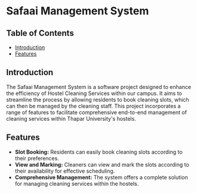 # Safaai Management System

## Table of Contents

- [Introduction](#introduction)
- [Features](#features)

## Introduction

The Safaai Management System is a software project designed to enhance the efficiency of Hostel Cleaning Services within our campus. It aims to streamline the process by allowing residents to book cleaning slots, which can then be managed by the cleaning staff. This project incorporates a range of features to facilitate comprehensive end-to-end management of cleaning services within Thapar University's hostels.

## Features

- **Slot Booking:** Residents can easily book cleaning slots according to their preferences.
- **View and Marking:** Cleaners can view and mark the slots according to their availability for effective scheduling.
- **Comprehensive Management:** The system offers a complete solution for managing cleaning services within the hostels.
